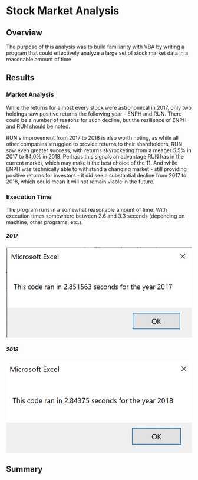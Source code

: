 # Stock Market Analysis
## Overview
The purpose of this analysis was to build familiarity with VBA by writing a program that could effectively analyze a large set of stock market data in a reasonable amount of time.

## Results
### Market Analysis
While the returns for almost every stock were astronomical in 2017, only two holdings saw positive returns the following year - ENPH and RUN. There could be a number of reasons for such decline, but the resilience of ENPH and RUN should be noted. 

RUN's improvement from 2017 to 2018 is also worth noting, as while all other companies struggled to provide returns to their shareholders, RUN saw even greater success, with returns skyrocketing from a meager 5.5% in 2017 to 84.0% in 2018. Perhaps this signals an advantage RUN has in the current market, which may make it the best choice of the 11. And while ENPH was technically able to withstand a changing market - still providing positive returns for investors - it did see a substantial decline from 2017 to 2018, which could mean it will not remain viable in the future.

### Execution Time
The program runs in a somewhat reasonable amount of time. With execution times somewhere between 2.6 and 3.3 seconds (depending on machine, other programs, etc.).

##### 2017
![VBA_Challenge_2017](/Resources/VBA_Challenge_2017.png)

##### 2018
![VBA_Challenge_2018](/Resources/VBA_Challenge_2018.png)

## Summary
